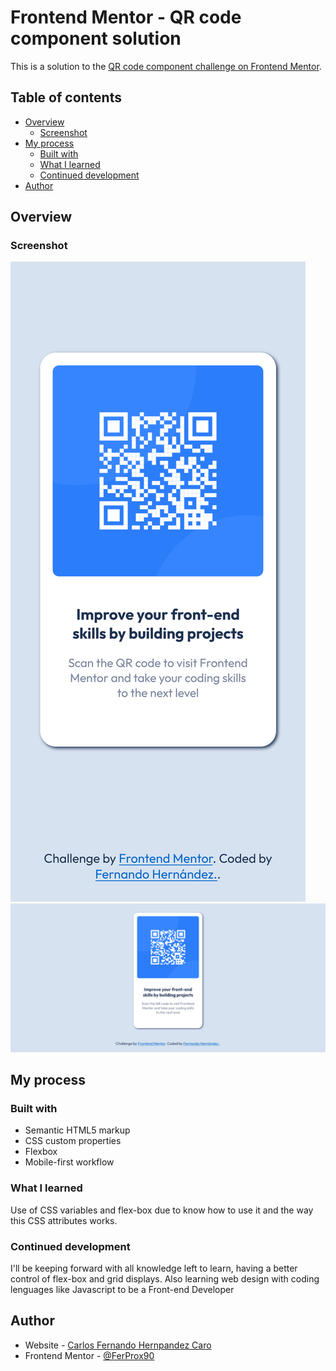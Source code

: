 # Frontend Mentor - QR code component solution

This is a solution to the [QR code component challenge on Frontend Mentor](https://www.frontendmentor.io/challenges/qr-code-component-iux_sIO_H).

## Table of contents

- [Overview](#overview)
  - [Screenshot](#screenshot)
- [My process](#my-process)
  - [Built with](#built-with)
  - [What I learned](#what-i-learned)
  - [Continued development](#continued-development)
- [Author](#author)

## Overview

### Screenshot

![Mobile](screenshots/qrcode-component-mobile.jpg)
![Desktop](screenshots/qrcode-component-desktop.jpg)

## My process

### Built with

- Semantic HTML5 markup
- CSS custom properties
- Flexbox
- Mobile-first workflow

### What I learned

Use of CSS variables and flex-box due to know how to use it and the way this CSS attributes works. 

### Continued development

I'll be keeping forward with all knowledge left to learn, having a better control of flex-box and grid displays.
Also learning web design with coding lenguages like Javascript to be a Front-end Developer

## Author

- Website - [Carlos Fernando Hernpandez Caro](https://github.com/FerProx90)
- Frontend Mentor - [@FerProx90](https://www.frontendmentor.io/profile/FerProx90)